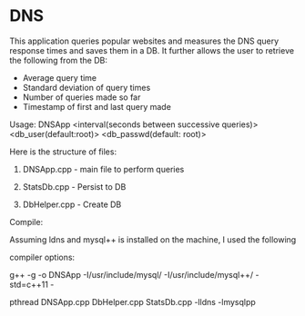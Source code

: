 # DNS
This application queries popular websites and measures the DNS query response times and saves them in a DB. It further allows the user to retrieve the following from the DB:
- Average query time
- Standard deviation of query times
- Number of queries made so far
- Timestamp of first and last query made

Usage: DNSApp <interval(seconds between successive queries)> <db_user(default:root)> <db_passwd(default: root)>

Here is the structure of files:

1. DNSApp.cpp - main file to perform queries

2. StatsDb.cpp - Persist to DB

3. DbHelper.cpp - Create DB

Compile:

Assuming ldns and mysql++ is installed on the machine, I used the following

compiler options:

g++ -g -o DNSApp -I/usr/include/mysql/ -I/usr/include/mysql++/ -std=c++11 -

pthread DNSApp.cpp DbHelper.cpp StatsDb.cpp -lldns -lmysqlpp
